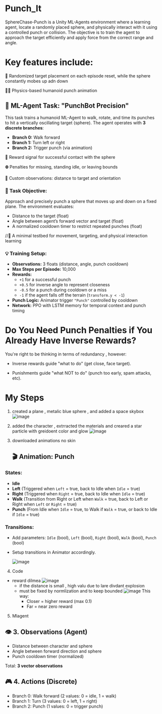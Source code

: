 # Punch_It
SphereChase-Punch is a Unity ML-Agents environment where a learning agent, locate a randomly placed sphere, and physically interact with it using a controlled punch or collision. The objective is to train the agent to approach the target efficiently and apply force from the correct range and angle.

# Key features include:

🔄 Randomized target placement on each episode reset, while the sphere constantly mobes up adn down 

🧍‍♂️ Physics-based humanoid punch animation

## 🤖 ML-Agent Task: "PunchBot Precision"

This task trains a humanoid ML-Agent to walk, rotate, and time its punches to hit a vertically oscillating target (sphere). The agent operates with **3 discrete branches**:
- **Branch 0:** Walk forward
- **Branch 1:** Turn left or right
- **Branch 2:** Trigger punch (via animation)

👊 Reward signal for successful contact with the sphere

⛔ Penalties for missing, standing idle, or leaving bounds

🧠 Custom observations: distance to target and orientation
### 🎯 Task Objective:
Approach and precisely punch a sphere that moves up and down on a fixed plane. The environment evaluates:
- Distance to the target (float)
- Angle between agent’s forward vector and target (float)
- A normalized cooldown timer to restrict repeated punches (float)
  
//🧪 A minimal testbed for movement, targeting, and physical interaction learning

### 💡 Training Setup:
- **Observations:** 3 floats (distance, angle, punch cooldown)
- **Max Steps per Episode:** 10,000
- **Rewards:**
  - `+1` for a successful punch
  - `+0.5` for inverse angle to represent closeness
  - `-0.5` for a punch during cooldown or a miss 
  - `-1` if the agent falls off the terrain (`transform.y < -1`)
- **Punch Logic:** Animator trigger `"Punch"` controlled by cooldown
- **Network:** PPO with LSTM memory for temporal context and punch timing

# Do You Need Punch Penalties if You Already Have Inverse Rewards?
You're right to be thinking in terms of redundancy , however:

- Inverse rewards guide "what to do" (get close, face target).

- Punishments guide "what NOT to do" (punch too early, spam attacks, etc).

  
#  My Steps

1. created a plane , metalic blue sphere , and added a space skybox
   ![image](https://github.com/user-attachments/assets/c9b37ded-4ec2-4c0b-a41f-8f9afc2b1fe8)

2. added the character , extrracted the materials and creared a star particle with greidoent color and glow
![image](https://github.com/user-attachments/assets/d0a38caa-8c28-471a-ad11-f6b6de5d95bd)

3. downloaded animations no skin
   ## 🎬 Animation: Punch
### States:
- **Idle**
- **Left** (Triggered when `Left` = true, back to Idle when `Idle` = true)
- **Right** (Triggered when `Right` = true, back to Idle when `Idle` = true)
- **Walk** (Transition from Right or Left when `Walk` = true, back to Left or Right when `Left` or `Right` = true)
- **Punch** (From Idle when `Idle` = true, to Walk if `Walk` = true, or back to Idle if `Idle` = true)

### Transitions:
- Add parameters: `Idle` (bool), `Left` (bool), `Right` (bool), `Walk` (bool), `Punch` (bool)
- Setup transitions in Animator accordingly.

  ![image](https://github.com/user-attachments/assets/f35cee47-b506-46fb-b311-31a7ddd4c7ed)

4. Code
 - reward dilmea
       ![image](https://github.com/user-attachments/assets/3a5ed2f2-d13e-41eb-b8c6-6880990d7b16)
   - if the distance is small , high valu due to lare divdant explosion
   - must be fixed by normlization and to keep bounded
![image](https://github.com/user-attachments/assets/2d64b620-771d-4aa0-a045-5bb876535f69)
      This way:
        - Closer = higher reward (max 0.1)
        - Far = near zero reward
     







   
5. Mlagent
   
## 👁 3. Observations (Agent)
- Distance between character and sphere
- Angle between forward direction and sphere
- Punch cooldown timer (normalized)

Total: **3 vector observations**

 ## 🎮 4. Actions (Discrete)
- Branch 0: Walk forward (2 values: 0 = idle, 1 = walk)
- Branch 1: Turn (3 values: 0 = left, 1 = right)
- Branch 2: Punch (1 values: 0 = trigger punch)


